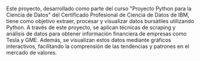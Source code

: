 Este proyecto, desarrollado como parte del curso "Proyecto Python para la Ciencia de Datos" del Certificado Profesional de Ciencia de Datos de IBM, tiene como objetivo extraer, procesar y visualizar datos bursátiles utilizando Python. A través de este proyecto, se aplican técnicas de scraping y análisis de datos para obtener información financiera de empresas como Tesla y GME. Además, se visualizan estos datos mediante gráficos interactivos, facilitando la comprensión de las tendencias y patrones en el mercado de valores.
